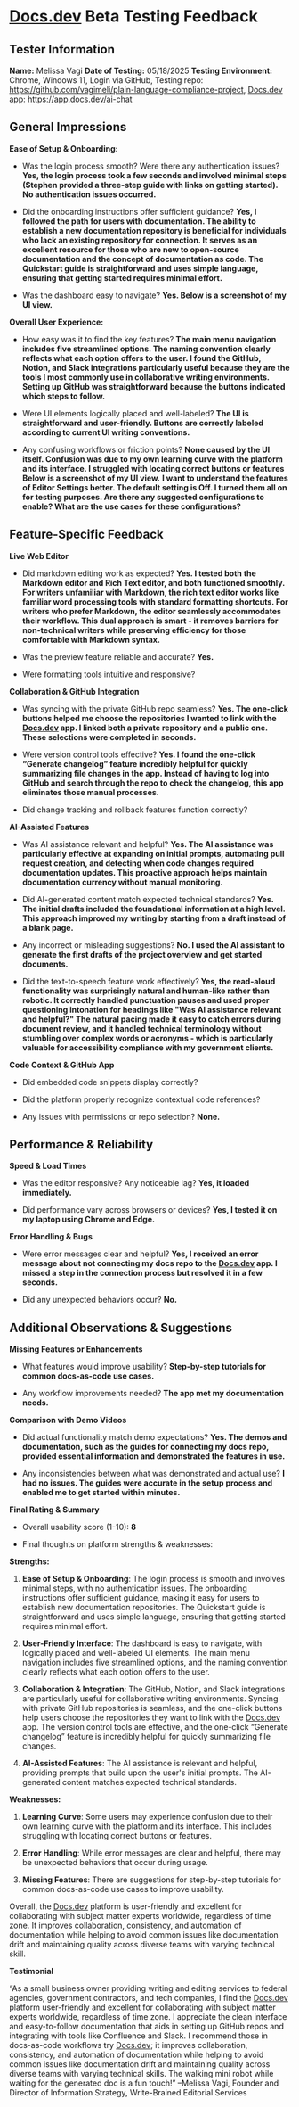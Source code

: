 # [Docs.dev](http://Docs.dev) Beta Testing Feedback

## Tester Information

**Name:** Melissa Vagi **Date of Testing:** 05/18/2025 **Testing Environment:** Chrome, Windows 11, Login via GitHub, Testing repo: <https://github.com/vagimeli/plain-language-compliance-project>, [Docs.dev](http://Docs.dev) app: <https://app.docs.dev/ai-chat>

## General Impressions

**Ease of Setup & Onboarding:**

* Was the login process smooth? Were there any authentication issues? **Yes, the login process took a few seconds and involved minimal steps (Stephen provided a three-step guide with links on getting started). No authentication issues occurred.**

* Did the onboarding instructions offer sufficient guidance? **Yes, I followed the path for users with documentation. The ability to establish a new documentation repository is beneficial for individuals who lack an existing repository for connection. It serves as an excellent resource for those who are new to open-source documentation and the concept of documentation as code. The Quickstart guide is straightforward and uses simple language, ensuring that getting started requires minimal effort.**

* Was the dashboard easy to navigate? **Yes. Below is a screenshot of my UI view.**

**Overall User Experience:**

* How easy was it to find the key features? **The main menu navigation includes five streamlined options. The naming convention clearly reflects what each option offers to the user. I found the GitHub, Notion, and Slack integrations particularly useful because they are the tools I most commonly use in collaborative writing environments. Setting up GitHub was straightforward because the buttons indicated which steps to follow.**

* Were UI elements logically placed and well-labeled? **The UI is straightforward and user-friendly. Buttons are correctly labeled according to current UI writing conventions.** 

* Any confusing workflows or friction points? **None caused by the UI itself. Confusion was due to my own learning curve with the platform and its interface. I struggled with locating correct buttons or features** **Below is a screenshot of my UI view.** **I want to understand the features of Editor Settings better. The default setting is Off. I turned them all on for testing purposes. Are there any suggested configurations to enable? What are the use cases for these configurations?**

## Feature-Specific Feedback

**Live Web Editor**

* Did markdown editing work as expected? **Yes. I tested both the Markdown editor and Rich Text editor, and both functioned smoothly. For writers unfamiliar with Markdown, the rich text editor works like familiar word processing tools with standard formatting shortcuts. For writers who prefer Markdown, the editor seamlessly accommodates their workflow. This dual approach is smart - it removes barriers for non-technical writers while preserving efficiency for those comfortable with Markdown syntax.**

* Was the preview feature reliable and accurate? **Yes.**

* Were formatting tools intuitive and responsive?

**Collaboration & GitHub Integration**

* Was syncing with the private GitHub repo seamless? **Yes. The one-click buttons helped me choose the repositories I wanted to link with the&#x20;**[**Docs.dev**](http://Docs.dev)**&#x20;app. I linked both a private repository and a public one. These selections were completed in seconds.**

* Were version control tools effective? **Yes. I found the one-click “Generate changelog” feature incredibly helpful for quickly summarizing file changes in the app. Instead of having to log into GitHub and search through the repo to check the changelog, this app eliminates those manual processes.**

* Did change tracking and rollback features function correctly?

**AI-Assisted Features**

* Was AI assistance relevant and helpful? **Yes. The AI assistance was particularly effective at expanding on initial prompts, automating pull request creation, and detecting when code changes required documentation updates. This proactive approach helps maintain documentation currency without manual monitoring.**

* Did AI-generated content match expected technical standards? **Yes. The initial drafts included the foundational information at a high level. This approach improved my writing by starting from a draft instead of a blank page.**

* Any incorrect or misleading suggestions? **No. I used the AI assistant to generate the first drafts of the project overview and get started documents.**

* Did the text-to-speech feature work effectively?**&#x20;Yes, the read-aloud functionality was surprisingly natural and human-like rather than robotic. It correctly handled punctuation pauses and used proper questioning intonation for headings like "Was AI assistance relevant and helpful?" The natural pacing made it easy to catch errors during document review, and it handled technical terminology without stumbling over complex words or acronyms - which is particularly valuable for accessibility compliance with my government clients.**

**Code Context & GitHub App**

* Did embedded code snippets display correctly?

* Did the platform properly recognize contextual code references?

* Any issues with permissions or repo selection? **None.**

## Performance & Reliability

**Speed & Load Times**

* Was the editor responsive? Any noticeable lag? **Yes, it loaded immediately.**

* Did performance vary across browsers or devices? **Yes, I tested it on my laptop using Chrome and Edge.**

**Error Handling & Bugs**

* Were error messages clear and helpful? **Yes, I received an error message about not connecting my docs repo to the&#x20;**[**Docs.dev**](http://Docs.dev)**&#x20;app. I missed a step in the connection process but resolved it in a few seconds.**

* Did any unexpected behaviors occur? **No.**

## Additional Observations & Suggestions

**Missing Features or Enhancements**

* What features would improve usability? **Step-by-step tutorials for common docs-as-code use cases.**

* Any workflow improvements needed? **The app met my documentation needs.**  

**Comparison with Demo Videos**

* Did actual functionality match demo expectations? **Yes. The demos and documentation, such as the guides for connecting my docs repo, provided essential information and demonstrated the features in use.**  

* Any inconsistencies between what was demonstrated and actual use? **I had no issues. The guides were accurate in the setup process and enabled me to get started within minutes.**

**Final Rating & Summary**

* Overall usability score (1-10): **8**

* Final thoughts on platform strengths & weaknesses:

**Strengths:**

1. **Ease of Setup & Onboarding**: The login process is smooth and involves minimal steps, with no authentication issues. The onboarding instructions offer sufficient guidance, making it easy for users to establish new documentation repositories. The Quickstart guide is straightforward and uses simple language, ensuring that getting started requires minimal effort.

2. **User-Friendly Interface**: The dashboard is easy to navigate, with logically placed and well-labeled UI elements. The main menu navigation includes five streamlined options, and the naming convention clearly reflects what each option offers to the user.

3. **Collaboration & Integration**: The GitHub, Notion, and Slack integrations are particularly useful for collaborative writing environments. Syncing with private GitHub repositories is seamless, and the one-click buttons help users choose the repositories they want to link with the [Docs.dev](http://Docs.dev) app. The version control tools are effective, and the one-click “Generate changelog” feature is incredibly helpful for quickly summarizing file changes.

4. **AI-Assisted Features**: The AI assistance is relevant and helpful, providing prompts that build upon the user's initial prompts. The AI-generated content matches expected technical standards.

**Weaknesses:**

1. **Learning Curve**: Some users may experience confusion due to their own learning curve with the platform and its interface. This includes struggling with locating correct buttons or features.

2. **Error Handling**: While error messages are clear and helpful, there may be unexpected behaviors that occur during usage.

3. **Missing Features**: There are suggestions for step-by-step tutorials for common docs-as-code use cases to improve usability.

Overall, the [Docs.dev](http://Docs.dev) platform is user-friendly and excellent for collaborating with subject matter experts worldwide, regardless of time zone. It improves collaboration, consistency, and automation of documentation while helping to avoid common issues like documentation drift and maintaining quality across diverse teams with varying technical skill.

**Testimonial**

“As a small business owner providing writing and editing services to federal agencies, government contractors, and tech companies, I find the [Docs.dev](http://Docs.dev) platform user-friendly and excellent for collaborating with subject matter experts worldwide, regardless of time zone. I appreciate the clean interface and easy-to-follow documentation that aids in setting up GitHub repos and integrating with tools like Confluence and Slack. I recommend those in docs-as-code workflows try [Docs.dev](http://Docs.dev); it improves collaboration, consistency, and automation of documentation while helping to avoid common issues like documentation drift and maintaining quality across diverse teams with varying technical skills. The walking mini robot while waiting for the generated doc is a fun touch!” –Melissa Vagi, Founder and Director of Information Strategy, Write-Brained Editorial Services
